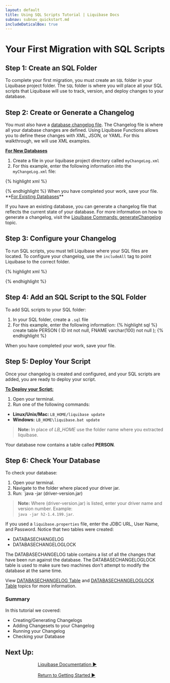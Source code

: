 ```yaml
---
layout: default
title: Using SQL Scripts Tutorial | Liquibase Docs
subnav: subnav_quickstart.md
includeDaticalBox: true
---
```

# Your First Migration with SQL Scripts

## Step 1: Create an SQL Folder

To complete your first migration, you must create an `SQL` folder in your Liquibase project folder.  The `SQL` folder is where you will place all your SQL scripts that Liquibase will use to track, version, and deploy changes to your database.

## Step 2: Create or Generate a Changelog

You must also have a [database changelog file](/documentation/databasechangelog.html). The Changelog file is where all your database changes are defined. Using Liquibase Functions allows you to define these changes with XML, JSON, or YAML. For this walkthrough, we will use XML examples.

**<u>For New Databases</u>**

1. Create a file in your liquibase project directory called `myChangeLog.xml` 
2. For this example, enter the following information into the `myChangeLog.xml` file: 

{% highlight xml %}
<?xml version="1.0" encoding="UTF-8"?>
<databaseChangeLog
  xmlns="http://www.liquibase.org/xml/ns/dbchangelog"
  xmlns:xsi="http://www.w3.org/2001/XMLSchema-instance"
  xsi:schemaLocation="http://www.liquibase.org/xml/ns/dbchangelog
         http://www.liquibase.org/xml/ns/dbchangelog/dbchangelog-3.8.xsd">

</databaseChangeLog>
{% endhighlight %}
When you have completed your work, save your file.

<br>
**<u>For Existing Databases</u>**

If you have an existing database, you can generate a changelog file that reflects the current state of your database. For more information on how to generate a changelog, visit the [Liquibase Commands: generateChangelog](/documentation/generating_changelogs.html) topic.

## Step 3: Configure your Changelog

To run SQL scripts, you must tell Liquibase where your SQL files are located. To configure your changelog, use the `includeAll` tag to point Liquibase to the correct folder.

{% highlight xml %}
<?xml version="1.0" encoding="UTF-8"?>
<databaseChangeLog
  xmlns="http://www.liquibase.org/xml/ns/dbchangelog"
  xmlns:xsi="http://www.w3.org/2001/XMLSchema-instance"
  xsi:schemaLocation="http://www.liquibase.org/xml/ns/dbchangelog
         http://www.liquibase.org/xml/ns/dbchangelog/dbchangelog-3.8.xsd">

  <includeAll path="sql"/>
</databaseChangeLog>
{% endhighlight %}

## Step 4: Add an SQL Script to the SQL Folder
To add SQL scripts to your SQL folder:

1. In your SQL folder, create a `.sql` file
2. For this example, enter the following information:
{% highlight sql %}
create table PERSON (
    ID int not null,
    FNAME varchar(100) not null
);
{% endhighlight %}

When you have completed your work, save your file.

## Step 5: Deploy Your Script

Once your changelog is created and configured, and your SQL scripts are added, you are ready to deploy your script.

**<u>To Deploy your Script:</u>**
1. Open your terminal.
2. Run one of the following commands:
- **Linux/Unix/Mac:** `LB_HOME/liquibase update`
- **Windows:** `LB_HOME\liquibase.bat update`

> **Note:** In place of *LB_HOME* use the folder name where you extracted liquibase.

Your database now contains a table called **PERSON**.

## Step 6: Check Your Database
To check your database:
1. Open your terminal.
2. Navigate to the folder where placed your driver jar.
3. Run: `java -jar (driver-version.jar)

> **Note:** Where (driver-version.jar) is listed, enter your driver name and version number. Example: <br> `java -jar h2-1.4.199.jar`.

If you used a `liquibase.properties` file, enter the JDBC URL, User Name, and Password. Notice that two tables were created: 
- DATABASECHANGELOG
- DATABASECHANGELOGLOCK

The DATABASECHANGELOG table contains a list of all the changes that 
have been run against the database. The DATABASECHANGELOGLOCK table is used to make sure two machines don't attempt to modify the database at the same time.

View [DATABASECHANGELOG Table](/documentation/databasechangelog_table.html) and [DATABASECHANGELOGLOCK Table](/documentation/databasechangeloglock_table.html) topics for more information.

### Summary
In this tutorial we covered:
- Creating/Generating Changelogs
- Adding Changesets to your Changelog
- Running your Changelog
- Checking your Database

## **Next Up:** 

<div class="cta-container" style="margin-left: auto; margin-right: auto; width: 300px; height: 50px">
<div class="cta cta--block"><a href="/documentation/index.html">Liquibase Documentation ►</a></div>
<br>
<div class="cta cta--block"><a href="/quickstart.html">Return to Getting Started ►</a></div>
</div>

